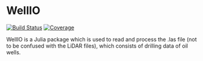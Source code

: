 # WellIO

[![Build Status](https://travis-ci.com/shubhank-saxena/WellIO.jl.svg?branch=master)](https://travis-ci.com/shubhank-saxena/WellIO.jl)
[![Coverage](https://codecov.io/gh/shubhank-saxena/WellIO.jl/branch/master/graph/badge.svg)](https://codecov.io/gh/shubhank-saxena/WellIO.jl)

WellIO is a Julia package which is used to read and process the .las file (not to be confused with the LiDAR files), which consists of drilling data of oil wells. 